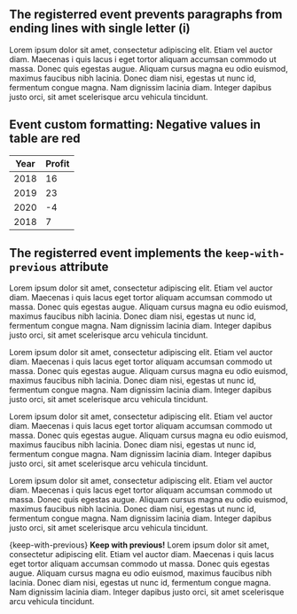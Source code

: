 ﻿## The registerred event prevents paragraphs from ending lines with single letter (i)
Lorem ipsum dolor sit amet, consectetur adipiscing elit. Etiam vel auctor diam. Maecenas i quis lacus i eget tortor aliquam accumsan commodo ut massa. Donec quis egestas augue. Aliquam cursus magna eu odio euismod, maximus faucibus nibh lacinia. Donec diam nisi, egestas ut nunc id, fermentum congue magna. Nam dignissim lacinia diam. Integer dapibus justo orci, sit amet scelerisque arcu vehicula tincidunt. 


## Event custom formatting: Negative values in table are red

| Year | Profit |
| ---- | ------ |
| 2018 | 16     |
| 2019 | 23     |
| 2020 | -4     |
| 2018 | 7      |

## The registerred event implements the `keep-with-previous` attribute

Lorem ipsum dolor sit amet, consectetur adipiscing elit. Etiam vel auctor diam. Maecenas i quis lacus eget tortor aliquam accumsan commodo ut massa. Donec quis egestas augue. Aliquam cursus magna eu odio euismod, maximus faucibus nibh lacinia. Donec diam nisi, egestas ut nunc id, fermentum congue magna. Nam dignissim lacinia diam. Integer dapibus justo orci, sit amet scelerisque arcu vehicula tincidunt. 

Lorem ipsum dolor sit amet, consectetur adipiscing elit. Etiam vel auctor diam. Maecenas i quis lacus eget tortor aliquam accumsan commodo ut massa. Donec quis egestas augue. Aliquam cursus magna eu odio euismod, maximus faucibus nibh lacinia. Donec diam nisi, egestas ut nunc id, fermentum congue magna. Nam dignissim lacinia diam. Integer dapibus justo orci, sit amet scelerisque arcu vehicula tincidunt. 

Lorem ipsum dolor sit amet, consectetur adipiscing elit. Etiam vel auctor diam. Maecenas i quis lacus eget tortor aliquam accumsan commodo ut massa. Donec quis egestas augue. Aliquam cursus magna eu odio euismod, maximus faucibus nibh lacinia. Donec diam nisi, egestas ut nunc id, fermentum congue magna. Nam dignissim lacinia diam. Integer dapibus justo orci, sit amet scelerisque arcu vehicula tincidunt. 

Lorem ipsum dolor sit amet, consectetur adipiscing elit. Etiam vel auctor diam. Maecenas i quis lacus eget tortor aliquam accumsan commodo ut massa. Donec quis egestas augue. Aliquam cursus magna eu odio euismod, maximus faucibus nibh lacinia. Donec diam nisi, egestas ut nunc id, fermentum congue magna. Nam dignissim lacinia diam. Integer dapibus justo orci, sit amet scelerisque arcu vehicula tincidunt. 

{keep-with-previous}
**Keep with previous!** Lorem ipsum dolor sit amet, consectetur adipiscing elit. Etiam vel auctor diam. Maecenas i quis lacus eget tortor aliquam accumsan commodo ut massa. Donec quis egestas augue. Aliquam cursus magna eu odio euismod, maximus faucibus nibh lacinia. Donec diam nisi, egestas ut nunc id, fermentum congue magna. Nam dignissim lacinia diam. Integer dapibus justo orci, sit amet scelerisque arcu vehicula tincidunt. 